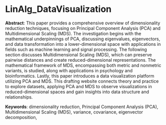# LinAlg_DataVisualization

**Abstract**: This paper provides a comprehensive overview of dimensionality reduction techniques, focusing on Principal Component Analysis (PCA) and Multidimensional Scaling (MDS). The investigation begins with the mathematical underpinnings of PCA, discussing eigenvalues, eigenvectors, and data transformation into a lower-dimensional space with applications in fields such as machine learning and signal processing.
The following section discusses Multidimensional Scaling (MDS), which can preserve pairwise distances and create reduced-dimensional representations. The mathematical framework of MDS, encompassing both metric and nonmetric variants, is studied, along with applications in psychology and bioinformatics.
Lastly, this paper introduces a data visualization platform utilizing PCA and MDS. This drafting website connects theory and practice to explore datasets, applying PCA and MDS to observe visualizations in reduced-dimensional spaces and gain insights into data structure and relationships.



**Keywords**: dimensionality reduction, Principal Component Analysis (PCA), Multidimensional Scaling (MDS), variance, covariance, eigenvector decomposition, 
